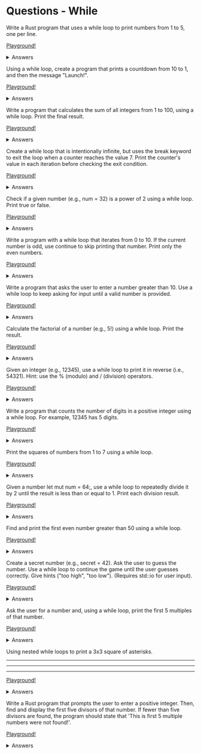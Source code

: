 # Questions - While

Write a Rust program that uses a while loop to print numbers from 1 to 5, one per line.

[Playground!]()

<details>
<summary>Answers</summary>

```rust
fn main() {
    //
    let mut count: u8 = 0;

    while count <= 5 {
        println!("Count = {}", count);
        count += 1;
    }
}
```
</details>

Using a while loop, create a program that prints a countdown from 10 to 1, and then the message "Launch!".

[Playground!]()

<details>
<summary>Answers</summary>

```rust
fn main() {
    //
    let mut count: u8 = 10;

    while count >= 1 {
        println!("{}", count);
        count -= 1;

        if count < 1 {
            println!("Lauch!");
        }
    }
}
```
</details>

Write a program that calculates the sum of all integers from 1 to 100, using a while loop. Print the final result.

[Playground!]()

<details>
<summary>Answers</summary>

```rust
fn main() {
    //
    let mut sum: u16 = 0;
    let mut count: u8 = 1;

    while count <= 100 {
        //
        sum += count as u16;
        count += 1;
    }
    println!("Sum = {}", sum);
}
```
</details>

Create a while loop that is intentionally infinite, but uses the break keyword to exit the loop when a counter reaches the value 7. Print the counter's value in each iteration before checking the exit condition.

[Playground!]()

<details>
<summary>Answers</summary>

```rust
fn main() {
    //
    let mut count: u8 = 0;

    while count >= 0 {
        count += 1;
        println!("Count = {}", count);

        if count >= 7 {
            break;
        }
    }
}
```
</details>

Check if a given number (e.g., num = 32) is a power of 2 using a while loop. Print true or false.

[Playground!]()

<details>
<summary>Answers</summary>

```rust
use std::io;

fn main() {
    //
    println!("Enter number:");
    let mut input_number: String = String::new();
    io::stdin()
        .read_line(&mut input_number)
        .expect("Data entry error!");

    //
    let mut number: u16 = input_number.trim().parse().expect("Converting error data!");

    //
    if number <= 0 {
        println!("{}", false);
    } else if number == 1 {
        println!("{}", true);
    } else {
        while number % 2 == 0 {
            number /= 2;
        }

        if number == 1 {
            println!("{}", true);
        } else {
            println!("{}", false);
        }
    }
}
```
</details>

Write a program with a while loop that iterates from 0 to 10. If the current number is odd, use continue to skip printing that number. Print only the even numbers.

[Playground!]()

<details>
<summary>Answers</summary>

```rust
fn main() {
    //
    let mut count: u8 = 0;

    while count <= 10 {
        if count % 2 != 0 {
            count += 1;
            continue;
        }

        println!("Number even: {}", count);
        count += 1;
    }
}
```
</details>

Write a program that asks the user to enter a number greater than 10. Use a while loop to keep asking for input until a valid number is provided.

[Playground!]()

<details>
<summary>Answers</summary>

```rust
use std::io;

fn main() {
    //
    let mut cond: u8 = 0;

    while cond <= 10 {
        //
        println!("Enter number:");
        let mut input_number: String = String::new();
        io::stdin()
            .read_line(&mut input_number)
            .expect("Data entry error!");
        let number: u8 = input_number.trim().parse().expect("Erro converting data!");
        println!("");

        cond = number;

        //
        if cond <= 10 {
            println!("Number < 10");
            println!("Try again!\n");
        } else {
            println!("Number > 10!");
        }
    }
}
```
</details>

Calculate the factorial of a number (e.g., 5!) using a while loop. Print the result.

[Playground!]()

<details>
<summary>Answers</summary>

```rust
use std::io;

fn main() {
    //
    println!("Enter number:");
    let mut input_number: String = String::new();
    io::stdin()
        .read_line(&mut input_number)
        .expect("Data entry error!!");

    //
    let number: u16 = input_number.trim().parse().expect("Error conveting data!");

    //
    if number == 0 {
        println!("Factorial: 0 = 1");
    } else {
        //
        let mut factorial: u16 = 1;
        let mut i: u16 = 1;

        while i <= number {
            factorial *= i;
            i += 1;
        }

        println!("Factorial: {} = {}", number, factorial);
    }
}
```
</details>

Given an integer (e.g., 12345), use a while loop to print it in reverse (i.e., 54321). Hint: use the % (modulo) and / (division) operators.

[Playground!]()

<details>
<summary>Answers</summary>

```rust
use std::io;

fn main() {
    //
    println!("Enter number:");
    let mut input_number: String = String::new();
    io::stdin()
        .read_line(&mut input_number)
        .expect("Code entry error!");

    //
    let mut number: u16 = input_number.trim().parse().expect("Error converting data!");
    let save_number = number;
    let mut reverse_count: u16 = 0;

    //
    if number == 0 {
        reverse_count = number;
    } else {
        while number > 0 {
            let digit = number % 10;
            reverse_count = (reverse_count * 10) + digit;
            number /= 10;
        }
    }

    println!("Original number: {}", save_number);
    println!("Reverse number: {}", reverse_count);
}
```
</details>

Write a program that counts the number of digits in a positive integer using a while loop. For example, 12345 has 5 digits.

[Playground!]()

<details>
<summary>Answers</summary>

```rust
use std::io;

fn main() {
    //
    println!("Enter number:");
    let mut input_number: String = String::new();
    io::stdin()
        .read_line(&mut input_number)
        .expect("Code entry error!");

    //
    let mut number: u16 = input_number.trim().parse().expect("Error converting data!");
    let save_number: u16 = number;
    let mut count: u8 = 0;

    if number == 0 {
        count = 1;
    } else {
        while number > 0 {
            number /= 10;
            count += 1;
        }
    }

    println!("Count numbers {} = {}", save_number, count);
}
```
</details>

Print the squares of numbers from 1 to 7 using a while loop.

[Playground!]()

<details>
<summary>Answers</summary>

```rust
fn main() {
    //
    let mut count: u16 = 0;

    while count <= 7 {
        //
        let number: u16 = count * count;
        println!("Square: {} = {}", count, number);
        count += 1;
    }
}
```
</details>

Given a number let mut num = 64;, use a while loop to repeatedly divide it by 2 until the result is less than or equal to 1. Print each division result.

[Playground!]()

<details>
<summary>Answers</summary>

```rust
fn main() {
    //
    let mut number: u8 = 64;

    //
    while number > 1 {
        number /= 2;
        println!("Result = {}", number);
    }
}
```
</details>

Find and print the first even number greater than 50 using a while loop.

[Playground!]()

<details>
<summary>Answers</summary>

```rust
fn main() {
    //
    let mut number: u8 = 51;

    //
    while number % 2 > 0 {
        number += 1;
    }
    println!("Result = {}", number);
}
```
</details>

Create a secret number (e.g., secret = 42). Ask the user to guess the number. Use a while loop to continue the game until the user guesses correctly. Give hints ("too high", "too low"). (Requires std::io for user input).

[Playground!]()

<details>
<summary>Answers</summary>

```rust
use std::io;

fn main() {
    //
    let mut number: u8 = 0;
    let sort_number: u8 = 42;

    //
    while number != sort_number {
        //
        println!("Enter number:");
        let mut input_number: String = String::new();
        io::stdin()
            .read_line(&mut input_number)
            .expect("Data entry error!");

        //
        number = input_number
            .trim()
            .parse()
            .expect("Converting error number!");

        if number > sort_number {
            println!("Too High!!!");
        } else {
            println!("Too Low!!!");
        }
    }
    println!("YOU WIN!");
}
```
</details>

Ask the user for a number and, using a while loop, print the first 5 multiples of that number.

[Playground!]()

<details>
<summary>Answers</summary>

```rust
use std::io;

fn main() {
    //
    println!("Entry number:");
    let mut input_number: String = String::new();
    io::stdin()
        .read_line(&mut input_number)
        .expect("Data entry error!");

    //
    let number: u8 = input_number.trim().parse().expect("Error converting data!");
    let mut count: u8 = 0;
    let mut result: u8;

    //
    println!();

    //
    while count < 5 {
        count += 1;
        result = count * number;

        println!("{}", result);
    }
}
```
</details>

Using nested while loops to print a 3x3 square of asterisks.

***
***
***

[Playground!]()

<details>
<summary>Answers</summary>

```rust
use std::io;

fn main() {
    //
    println!("Enter number of rows: ");
    let mut input_row: String = String::new();
    io::stdin()
        .read_line(&mut input_row)
        .expect("Data entry error!");

    //
    println!("Enter number of columns: ");
    let mut input_column: String = String::new();
    io::stdin()
        .read_line(&mut input_column)
        .expect("Data entry error!");

    //
    let number_row: u8 = input_row.trim().parse().expect("Error converting data!");
    let number_column: u8 = input_column.trim().parse().expect("Error converting data!");
    let symbol: String = String::from("*");

    //
    let mut row_count: u8 = 0;
    while row_count < number_row {
        let mut column_count: u8 = 0;
        while column_count < number_column {
            print!("{}", symbol);
            column_count += 1;
        }
        println!();
        row_count += 1;
    }
}
```
</details>

Write a Rust program that prompts the user to enter a positive integer. Then, find and display the first five divisors of that number. If fewer than five divisors are found, the program should state that 'This is first 5 multiple numbers were not found!'.

[Playground!]()

<details>
<summary>Answers</summary>

```rust
use std::io;

fn main() {
    //
    println!("Entry number:");
    let mut input_number: String = String::new();
    io::stdin()
        .read_line(&mut input_number)
        .expect("Data entry error!");

    //
    let number: u8 = input_number.trim().parse().expect("Error converting data!");
    let mut count: u8 = 0;
    let mut count_division: u8 = 0;

    //
    while count_division < 5 {
        count += 1;

        if count == 0 {
            continue;
        }

        if number % count == 0 {
            count_division += 1;

            println!("{} % {} = 0", number, count);
        }

        if count > number && count_division < 5 {
            println!("This is first 5 multiple numbers were not found!");
            break;
        }
    }
}
```
</details>



